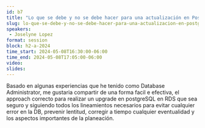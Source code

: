 ```yaml
---
id: b7
title: "Lo que se debe y no se debe hacer para una actualización en PostgreSQL AWS RDS"
slug: lo-que-se-debe-y-no-se-debe-hacer-para-una-actualizacion-en-postgresql-aws-rds
speakers:
 - Joselyne Lopez
format: session
block: h2-a-2024
time_start: 2024-05-08T16:30:00-06:00
time_end: 2024-05-08T17:05:00-06:00
video:
slides:
---
```


Basado en algunas experiencias que he tenido como Database Administrator, me gustaria compartir de una forma facil e efectiva, el approach correcto para realizar un upgrade en postgreSQL en RDS que sea seguro y siguiendo todos los lineamientos necesarios para evitar cualquier error en la DB, prevenir lentitud, corregir a tiempo cualquier eventualidad y los aspectos importantes de la planeación.
